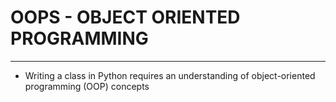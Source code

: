 # OOPS - OBJECT ORIENTED PROGRAMMING

---

- Writing a class in Python requires an understanding of object-oriented programming (OOP) concepts